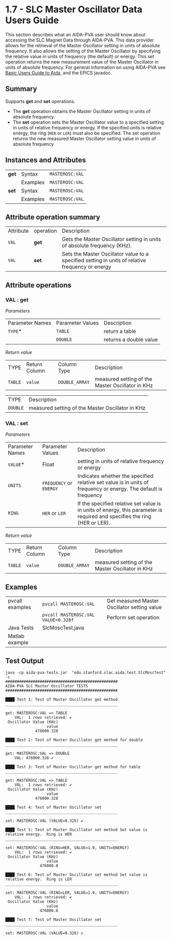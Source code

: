# 1.7 - SLC Master Oscillator Data Users Guide

This section describes what an AIDA-PVA user should know about accessing the SLC Magnet Data through AIDA-PVA. This data
provider allows for the retrieval of the Master Oscillator setting in units of absolute frequency. It also allows the
setting of the Master Oscillator by specifying the relative value in units of frequency (the default) or energy. This
set operation returns the new measurement value of the Master Oscillator in units of absolute frequency. For general
information on using AIDA-PVA see [Basic Users Guide to Aida](1_00_User_Guide.md), and the EPICS javadoc.

## Summary

Supports **get** and **set** operations.

- The **get** operation obtains the Master Oscillator setting in units of absolute frequency.
- The **set** operation sets the Master Oscillator value to a specified setting in units of relative frequency or
  energy. If the specified units is relative energy, the ring (`HER` or `LER`) must also be specified. The set operation
  returns the new measured Master Oscillator setting value in units of absolute frequency

## Instances and Attributes

|         |          |                 |
|---------|----------|-----------------|
| **get** | Syntax   | `MASTEROSC:VAL` |
|         | Examples | `MASTEROSC:VAL` |
| **set** | Syntax   | `MASTEROSC:VAL` |
|         | Examples | `MASTEROSC:VAL` |

## Attribute operation summary

|           |           |                                                                                                  |
|-----------|-----------|--------------------------------------------------------------------------------------------------|
| Attribute | operation | Description                                                                                      |
| `VAL`     | **get**   | Gets the Master Oscillator setting in units of absolute frequency (KHz).                         |
| `VAL`     | **set**   | Sets the Master Oscillator value to a specified setting in units of relative frequency or energy |

## Attribute operations

### VAL : get

_Parameters_

|                 |                  |                        |
|-----------------|------------------|------------------------|
| Parameter Names | Parameter Values | Description            | 
| `TYPE`*         | `TABLE`          | return a table         |
|                 | `DOUBLE`         | returns a double value |

_Return value_

|         |               |                |                                                  |
|---------|---------------|----------------|--------------------------------------------------|
| TYPE    | Return Column | Column Type    | Description                                      |
| `TABLE` | `value`       | `DOUBLE_ARRAY` | measured setting of the Master Oscillator in KHz |

|          |                                                  |
|----------|--------------------------------------------------|
| TYPE     | Description                                      |
| `DOUBLE` | measured setting of the Master Oscillator in KHz |

### VAL : set

_Parameters_

|                 |                         |                                                                                                                            |
|-----------------|-------------------------|----------------------------------------------------------------------------------------------------------------------------|
| Parameter Names | Parameter Values        | Description                                                                                                                | 
| `VALUE`*        | Float                   | setting in units of relative frequency or energy                                                                           |
| `UNITS`         | `FREQUENCY` or `ENERGY` | Indicates whether the specified relative set value is in units of frequency or energy. The default is frequency            |
| `RING`          | `HER` or `LER`          | If the specified relative set value is in units of energy, this parameter is required and specifies the ring (HER or LER). |

_Return value_

|         |               |                |                                                  |
|---------|---------------|----------------|--------------------------------------------------|
| TYPE    | Return Column | Column Type    | Description                                      |
| `TABLE` | `value`       | `DOUBLE_ARRAY` | measured setting of the Master Oscillator in KHz |

## Examples

|                 |                                     |                                              |
|-----------------|-------------------------------------|----------------------------------------------|
| pvcall examples | `pvcall MASTEROSC:VAL`              | Get measured Master Oscillator setting value |
|                 | `pvcall MASTEROSC:VAL VALUE=0.328f` | Perform set operation                        |
| Java Tests      | SlcMoscTest.java                    |                                              |
| Matlab example  |                                     |                                              |

## Test Output

```shell
java -cp aida-pva-tests.jar  "edu.stanford.slac.aida.test.SlcMoscTest" -c
#################################################
AIDA-PVA SLC Master Oscillator TESTS
#################################################

████ Test 1: Test of Master Oscillator get method
_________________________________________________

get: MASTEROSC:VAL => TABLE
    VAL:  1 rows retrieved: ✔
 Oscillator Value (KHz)
                  value
             476000.328

████ Test 2: Test of Master Oscillator get method for double
_________________________________________________

get: MASTEROSC:VAL => DOUBLE
    VAL: 476000.328 ✔

████ Test 3: Test of Master Oscillator get method for table
_________________________________________________

get: MASTEROSC:VAL => TABLE
    VAL:  1 rows retrieved: ✔
 Oscillator Value (KHz)
                  value
             476000.328

████ Test 4: Test of Master Oscillator set
_________________________________________________

set: MASTEROSC:VAL (VALUE=0.328) ✔

████ Test 5: Test of Master Oscillator set method Set value is relative energy.  Ring is HER
_________________________________________________

set: MASTEROSC:VAL (RING=HER, VALUE=1.0, UNITS=ENERGY)
    VAL:  1 rows retrieved: ✔
 Oscillator Value (KHz)
                  value
               476000.0

████ Test 6: Test of Master Oscillator set method Set value is relative energy.  Ring is LER
_________________________________________________

set: MASTEROSC:VAL (RING=LER, VALUE=1.0, UNITS=ENERGY)
    VAL:  1 rows retrieved: ✔
 Oscillator Value (KHz)
                  value
               476000.0

████ Test 7: Test of Master Oscillator set
_________________________________________________

set: MASTEROSC:VAL (VALUE=0.328) ✔
```

